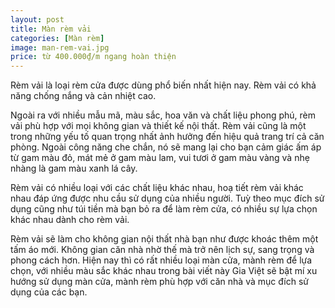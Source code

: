 ```yaml
---
layout: post
title: Màn rèm vải
categories: [Màn rèm]
image: man-rem-vai.jpg
price: từ 400.000₫/m ngang hoàn thiện
---
```


Rèm vải là loại rèm cửa được dùng phổ biến nhất hiện nay. Rèm vải có khả năng chống nắng và cản nhiệt cao. 

Ngoài ra với nhiều mẫu mã, màu sắc, hoa văn và chất liệu phong phú, rèm vải phù hợp với mọi không gian và thiết kế nội thất. Rèm vải cũng là một trong những yếu tố quan trọng nhất ảnh hưởng đến hiệu quả trang trí cả căn phòng. Ngoài công năng che chắn, nó sẽ mang lại cho bạn cảm giác ấm áp từ gam màu đỏ, mát mẻ ở gam màu lam, vui tươi ở gam màu vàng và nhẹ nhàng là gam màu xanh lá cây.

Rèm vải có nhiều loại với các chất liệu khác nhau, hoạ tiết rèm vải khác nhau đáp ứng được nhu cầu sử dụng của nhiều người. Tuỳ theo mục đích sử dụng cũng như túi tiền mà bạn bỏ ra để làm rèm cửa, có nhiều sự lựa chọn khác nhau dành cho rèm vải.

Rèm vải sẽ làm cho không gian nội thất nhà bạn như được khoác thêm một tấm áo mới. Không gian căn nhà nhờ thế mà trở nên lịch sự, sang trọng và phong cách hơn. Hiện nay thì có rất nhiều loại màn cửa, mành rèm để lựa chọn, với nhiều màu sắc khác nhau trong bài viết này Gia Việt sẽ bật mí xu hướng sử dụng màn cửa, mành rèm phù hợp với căn nhà và mục đích sử dụng của các bạn.